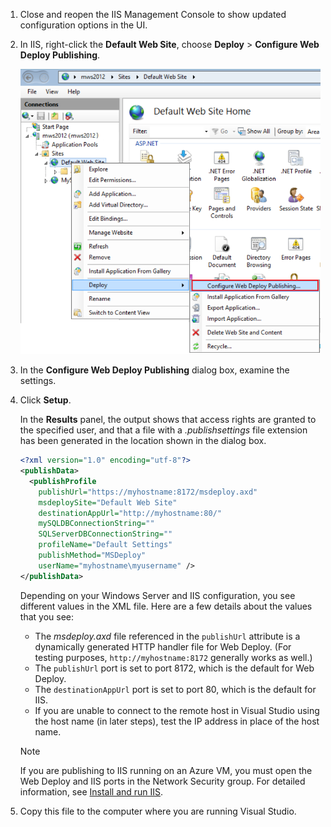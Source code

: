 
1. Close and reopen the IIS Management Console to show updated configuration options in the UI.

1. In IIS, right-click the **Default Web Site**, choose **Deploy** > **Configure Web Deploy Publishing**.

    ![Configure Web Deploy configuration](../../deployment/media/tutorial-configure-web-deploy-publishing.png)

1. In the **Configure Web Deploy Publishing** dialog box, examine the settings.

1. Click **Setup**.

    In the **Results** panel, the output shows that access rights are granted to the specified user, and that a file with a *.publishsettings* file extension has been generated in the location shown in the dialog box.

    ```xml
    <?xml version="1.0" encoding="utf-8"?>
    <publishData>
      <publishProfile
        publishUrl="https://myhostname:8172/msdeploy.axd"
        msdeploySite="Default Web Site"
        destinationAppUrl="http://myhostname:80/"
        mySQLDBConnectionString=""
        SQLServerDBConnectionString=""
        profileName="Default Settings"
        publishMethod="MSDeploy"
        userName="myhostname\myusername" />
    </publishData>
    ```

    Depending on your Windows Server and IIS configuration, you see different values in the XML file. Here are a few details about the values that you see:

    * The *msdeploy.axd* file referenced in the `publishUrl` attribute is a dynamically generated HTTP handler file for Web Deploy. (For testing purposes, `http://myhostname:8172` generally works as well.)
    * The `publishUrl` port is set to port 8172, which is the default for Web Deploy.
    * The `destinationAppUrl` port is set to port 80, which is the default for IIS.
    * If you are unable to connect to the remote host in Visual Studio using the host name (in later steps), test the IP address in place of the host name.

    > [!NOTE]
    > If you are publishing to IIS running on an Azure VM, you must open the Web Deploy and IIS ports in the Network Security group. For detailed information, see [Install and run IIS](/azure/virtual-machines/windows/quick-create-portal#open-port-80-for-web-traffic).

1. Copy this file to the computer where you are running Visual Studio.
